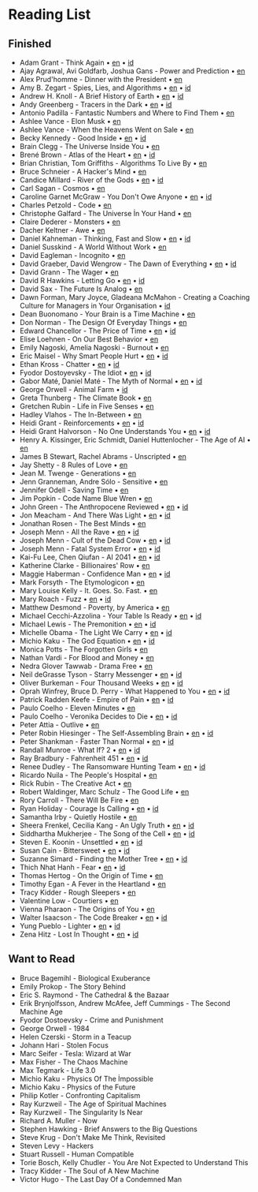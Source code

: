 # Reading List

## Finished

* Adam Grant - Think Again • [en](https://github.com/geovedi/book-notes/blob/main/2021/think-again.md) • [id](https://medium.com/lit-bits-n-pieces/6e31845a6e71)
* Ajay Agrawal, Avi Goldfarb, Joshua Gans - Power and Prediction • [en](https://github.com/geovedi/book-notes/blob/main/2022/power-and-prediction.md)
* Alex Prud'homme - Dinner with the President • [en](https://github.com/geovedi/book-notes/blob/main/2023/dinner-with-the-president.md)
* Amy B. Zegart - Spies, Lies, and Algorithms • [en](https://github.com/geovedi/book-notes/blob/main/2022/spies-lies-and-algorithms.md) • [id](https://medium.com/lit-bits-n-pieces/646931799d47)
* Andrew H. Knoll - A Brief History of Earth • [en](https://github.com/geovedi/book-notes/blob/main/2021/a-brief-history-of-earth.md) • [id](https://medium.com/lit-bits-n-pieces/84d21c842a11)
* Andy Greenberg - Tracers in the Dark • [en](https://github.com/geovedi/book-notes/blob/main/2022/tracers-in-the-dark.md) • [id](https://medium.com/lit-bits-n-pieces/d036c6769cc1)
* Antonio Padilla - Fantastic Numbers and Where to Find Them • [en](https://github.com/geovedi/book-notes/blob/main/2022/fantastic-numbers-and-where-to-find-them.md)
* Ashlee Vance - Elon Musk • [en](https://github.com/geovedi/book-notes/blob/main/2015/elon-musk.md)
* Ashlee Vance - When the Heavens Went on Sale • [en](https://github.com/geovedi/book-notes/blob/main/2023/when-the-heavens-went-on-sale.md)
* Becky Kennedy - Good Inside • [en](https://github.com/geovedi/book-notes/blob/main/2022/good-inside.md) • [id](https://medium.com/lit-bits-n-pieces/35c3a5368e1a)
* Brain Clegg - The Universe Inside You • [en](https://github.com/geovedi/book-notes/blob/main/2012/the-universe-inside-you.md)
* Brené Brown - Atlas of the Heart • [en](https://github.com/geovedi/book-notes/blob/main/2021/atlas-of-the-heart.md) • [id](https://medium.com/lit-bits-n-pieces/a776c8ce24b7)
* Brian Christian, Tom Griffiths - Algorithms To Live By • [en](https://github.com/geovedi/book-notes/blob/main/2016/algorithms-to-live-by.md)
* Bruce Schneier - A Hacker's Mind • [en](https://github.com/geovedi/book-notes/blob/main/2023/a-hacker's-mind.md)
* Candice Millard - River of the Gods • [en](https://github.com/geovedi/book-notes/blob/main/2022/river-of-the-gods.md) • [id](https://medium.com/lit-bits-n-pieces/75b46cc683c5)
* Carl Sagan - Cosmos • [en](https://github.com/geovedi/book-notes/blob/main/1985/cosmos.md)
* Caroline Garnet McGraw - You Don't Owe Anyone • [en](https://github.com/geovedi/book-notes/blob/main/2021/you-don't-owe-anyone.md) • [id](https://medium.com/lit-bits-n-pieces/cba7c1771498)
* Charles Petzold - Code • [en](https://github.com/geovedi/book-notes/blob/main/2000/code.md)
* Christophe Galfard - The Universe İn Your Hand • [en](https://github.com/geovedi/book-notes/blob/main/2015/the-universe-in-your-hand.md)
* Claire Dederer - Monsters • [en](https://github.com/geovedi/book-notes/blob/main/2023/monsters.md)
* Dacher Keltner - Awe • [en](https://github.com/geovedi/book-notes/blob/main/2023/awe.md)
* Daniel Kahneman - Thinking, Fast and Slow • [en](https://github.com/geovedi/book-notes/blob/main/2011/thinking-fast-and-slow.md) • [id](https://medium.com/lit-bits-n-pieces/c8071ef528d0)
* Daniel Susskind - A World Without Work • [en](https://github.com/geovedi/book-notes/blob/main/2020/a-world-without-work.md)
* David Eagleman - Incognito • [en](https://github.com/geovedi/book-notes/blob/main/2011/incognito.md)
* David Graeber, David Wengrow - The Dawn of Everything • [en](https://github.com/geovedi/book-notes/blob/main/2021/the-dawn-of-everything.md) • [id](https://medium.com/lit-bits-n-pieces/e8f64aebe4d0)
* David Grann - The Wager • [en](https://github.com/geovedi/book-notes/blob/main/2023/the-wager.md)
* David R Hawkins - Letting Go • [en](https://github.com/geovedi/book-notes/blob/main/2012/letting-go.md) • [id](https://medium.com/lit-bits-n-pieces/d6a8ace5b830)
* David Sax - The Future Is Analog • [en](https://github.com/geovedi/book-notes/blob/main/2022/the-future-is-analog.md)
* Dawn Forman, Mary Joyce, Gladeana McMahon - Creating a Coaching Culture for Managers in Your Organisation • [id](https://medium.com/lit-bits-n-pieces/e1a1b09eab19)
* Dean Buonomano - Your Brain is a Time Machine • [en](https://github.com/geovedi/book-notes/blob/main/2017/your-brain-is-a-time-machine.md)
* Don Norman - The Design Of Everyday Things • [en](https://github.com/geovedi/book-notes/blob/main/2013/the-design-of-everyday-things.md)
* Edward Chancellor - The Price of Time • [en](https://github.com/geovedi/book-notes/blob/main/2022/the-price-of-time.md) • [id](https://medium.com/lit-bits-n-pieces/a38b77ef7462)
* Elise Loehnen - On Our Best Behavior • [en](https://github.com/geovedi/book-notes/blob/main/2023/on-our-best-behavior.md)
* Emily Nagoski, Amelia Nagoski - Burnout • [en](https://github.com/geovedi/book-notes/blob/main/2019/burnout.md)
* Eric Maisel - Why Smart People Hurt • [en](https://github.com/geovedi/book-notes/blob/main/2013/why-smart-people-hurt.md) • [id](https://medium.com/lit-bits-n-pieces/cccdf8acc4b2)
* Ethan Kross - Chatter • [en](https://github.com/geovedi/book-notes/blob/main/2021/chatter.md) • [id](https://medium.com/lit-bits-n-pieces/a25f1499e018)
* Fyodor Dostoyevsky - The Idiot • [en](https://github.com/geovedi/book-notes/blob/main/1869/the-idiot.md) • [id](https://medium.com/lit-bits-n-pieces/d900f58fedff)
* Gabor Maté, Daniel Maté - The Myth of Normal • [en](https://github.com/geovedi/book-notes/blob/main/2022/the-myth-of-normal.md) • [id](https://medium.com/p/b4bbad1bb66a)
* George Orwell - Animal Farm • [id](https://medium.com/lit-bits-n-pieces/70bbe3cbbd05)
* Greta Thunberg - The Climate Book • [en](https://github.com/geovedi/book-notes/blob/main/2023/the-climate-book.md)
* Gretchen Rubin - Life in Five Senses • [en](https://github.com/geovedi/book-notes/blob/main/2023/life-in-five-senses.md)
* Hadley Vlahos - The In-Between • [en](https://github.com/geovedi/book-notes/blob/main/2023/the-in-between.md)
* Heidi Grant - Reinforcements • [en](https://github.com/geovedi/book-notes/blob/main/2018/reinforcements.md) • [id](https://medium.com/lit-bits-n-pieces/ec4c0fbf6f7c)
* Heidi Grant Halvorson - No One Understands You • [en](https://github.com/geovedi/book-notes/blob/main/2015/no-one-understands-you.md) • [id](https://medium.com/lit-bits-n-pieces/4d6eafddaa41)
* Henry A. Kissinger, Eric Schmidt, Daniel Huttenlocher - The Age of AI • [en](https://github.com/geovedi/book-notes/blob/main/2021/the-age-of-ai.md)
* James B Stewart, Rachel Abrams - Unscripted • [en](https://github.com/geovedi/book-notes/blob/main/2023/unscripted.md)
* Jay Shetty - 8 Rules of Love • [en](https://github.com/geovedi/book-notes/blob/main/2023/8-rules-of-love.md)
* Jean M. Twenge - Generations • [en](https://github.com/geovedi/book-notes/blob/main/2023/generations.md)
* Jenn Granneman, Andre Sólo - Sensitive • [en](https://github.com/geovedi/book-notes/blob/main/2023/sensitive.md)
* Jennifer Odell - Saving Time • [en](https://github.com/geovedi/book-notes/blob/main/2023/saving-time.md)
* Jim Popkin - Code Name Blue Wren • [en](https://github.com/geovedi/book-notes/blob/main/2023/code-name-blue-wren.md)
* John Green - The Anthropocene Reviewed • [en](https://github.com/geovedi/book-notes/blob/main/2021/the-anthropocene-reviewed.md) • [id](https://medium.com/lit-bits-n-pieces/86f1a987fc6f)
* Jon Meacham - And There Was Light • [en](https://github.com/geovedi/book-notes/blob/main/2022/and-there-was-light.md) • [id](https://medium.com/lit-bits-n-pieces/b4304021a97)
* Jonathan Rosen - The Best Minds • [en](https://github.com/geovedi/book-notes/blob/main/2023/the-best-minds.md)
* Joseph Menn - All the Rave • [en](https://github.com/geovedi/book-notes/blob/main/2003/all-the-rave.md) • [id](https://medium.com/lit-bits-n-pieces/292879128c95)
* Joseph Menn - Cult of the Dead Cow • [en](https://github.com/geovedi/book-notes/blob/main/2019/cult-of-the-dead-cow.md) • [id](https://medium.com/lit-bits-n-pieces/5fb1a9ed7b80)
* Joseph Menn - Fatal System Error • [en](https://github.com/geovedi/book-notes/blob/main/2010/fatal-system-error.md) • [id](https://medium.com/lit-bits-n-pieces/bf5cf59eb93c)
* Kai-Fu Lee, Chen Qiufan - AI 2041 • [en](https://github.com/geovedi/book-notes/blob/main/2021/ai-2041.md) • [id](https://medium.com/lit-bits-n-pieces/76486b50eaab)
* Katherine Clarke - Billionaires' Row • [en](https://github.com/geovedi/book-notes/blob/main/2023/billionaires-row.md)
* Maggie Haberman - Confidence Man • [en](https://github.com/geovedi/book-notes/blob/main/2022/confidence-man.md) • [id](https://medium.com/lit-bits-n-pieces/517e6659bf3)
* Mark Forsyth - The Etymologicon • [en](https://github.com/geovedi/book-notes/blob/main/2012/the-etymologicon.md)
* Mary Louise Kelly - It. Goes. So. Fast. • [en](https://github.com/geovedi/book-notes/blob/main/2023/it-goes-so-fast.md)
* Mary Roach - Fuzz • [en](https://github.com/geovedi/book-notes/blob/main/2021/fuzz.md) • [id](https://medium.com/lit-bits-n-pieces/bf0a59c0f17d)
* Matthew Desmond - Poverty, by America • [en](https://github.com/geovedi/book-notes/blob/main/2023/poverty-by-america.md)
* Michael Cecchi-Azzolina - Your Table Is Ready • [en](https://github.com/geovedi/book-notes/blob/main/2022/your-table-is-ready.md) • [id](https://medium.com/lit-bits-n-pieces/370698c3f7cf)
* Michael Lewis - The Premonition • [en](https://github.com/geovedi/book-notes/blob/main/2021/the-premonition.md) • [id](https://medium.com/lit-bits-n-pieces/499aa9620a86)
* Michelle Obama - The Light We Carry • [en](https://github.com/geovedi/book-notes/blob/main/2022/the-light-we-carry.md) • [id](https://medium.com/lit-bits-n-pieces/f6a514de4f44)
* Michio Kaku - The God Equation • [en](https://github.com/geovedi/book-notes/blob/main/2021/the-god-equation.md) • [id](https://medium.com/lit-bits-n-pieces/32dba352ad13)
* Monica Potts - The Forgotten Girls • [en](https://github.com/geovedi/book-notes/blob/main/2023/the-forgotten-girls.md)
* Nathan Vardi - For Blood and Money • [en](https://github.com/geovedi/book-notes/blob/main/2022/for-blood-and-money.md)
* Nedra Glover Tawwab - Drama Free • [en](https://github.com/geovedi/book-notes/blob/main/2023/drama-free.md)
* Neil deGrasse Tyson - Starry Messenger • [en](https://github.com/geovedi/book-notes/blob/main/2022/starry-messenger.md) • [id](https://medium.com/lit-bits-n-pieces/2e53c910407b)
* Oliver Burkeman - Four Thousand Weeks • [en](https://github.com/geovedi/book-notes/blob/main/2021/four-thousand-weeks.md) • [id](https://medium.com/lit-bits-n-pieces/62740c9cbe38)
* Oprah Winfrey, Bruce D. Perry - What Happened to You • [en](https://github.com/geovedi/book-notes/blob/main/2021/what-happened-to-you.md) • [id](https://medium.com/lit-bits-n-pieces/cd5a0068ef60)
* Patrick Radden Keefe - Empire of Pain • [en](https://github.com/geovedi/book-notes/blob/main/2021/empire-of-pain.md) • [id](https://medium.com/lit-bits-n-pieces/7e29484bed8)
* Paulo Coelho - Eleven Minutes • [en](https://github.com/geovedi/book-notes/blob/main/2003/eleven-minutes.md)
* Paulo Coelho - Veronika Decides to Die • [en](https://github.com/geovedi/book-notes/blob/main/1998/veronika-decides-to-die.md) • [id](https://medium.com/lit-bits-n-pieces/663d5cc83d0)
* Peter Attia - Outlive • [en](https://github.com/geovedi/book-notes/blob/main/2023/outlive.md)
* Peter Robin Hiesinger - The Self-Assembling Brain • [en](https://github.com/geovedi/book-notes/blob/main/2021/the-self-assembling-brain.md) • [id](https://medium.com/lit-bits-n-pieces/54275714f0aa)
* Peter Shankman - Faster Than Normal • [en](https://github.com/geovedi/book-notes/blob/main/2014/faster-than-normal.md) • [id](https://medium.com/lit-bits-n-pieces/70e31a6964e)
* Randall Munroe - What If? 2 • [en](https://github.com/geovedi/book-notes/blob/main/2022/what-if-2.md) • [id](https://medium.com/lit-bits-n-pieces/ea4d08753071)
* Ray Bradbury - Fahrenheit 451 • [en](https://github.com/geovedi/book-notes/blob/main/1953/fahrenheit-451.md) • [id](https://medium.com/lit-bits-n-pieces/f6f9f63428ee)
* Renee Dudley - The Ransomware Hunting Team • [en](https://github.com/geovedi/book-notes/blob/main/2022/the-ransomware-hunting-team.md) • [id](https://medium.com/lit-bits-n-pieces/426d5baf0b3f)
* Ricardo Nuila - The People's Hospital • [en](https://github.com/geovedi/book-notes/blob/main/2023/the-people's-hospital.md)
* Rick Rubin - The Creative Act • [en](https://github.com/geovedi/book-notes/blob/main/2023/the-creative-act.md)
* Robert Waldinger, Marc Schulz - The Good Life • [en](https://github.com/geovedi/book-notes/blob/main/2023/the-good-life.md)
* Rory Carroll - There Will Be Fire • [en](https://github.com/geovedi/book-notes/blob/main/2023/there-will-be-fire.md)
* Ryan Holiday - Courage Is Calling • [en](https://github.com/geovedi/book-notes/blob/main/2021/courage-is-calling.md) • [id](https://medium.com/lit-bits-n-pieces/234c9daeeaef)
* Samantha Irby - Quietly Hostile • [en](https://github.com/geovedi/book-notes/blob/main/2023/quietly-hostile.md)
* Sheera Frenkel, Cecilia Kang - An Ugly Truth • [en](https://github.com/geovedi/book-notes/blob/main/2021/an-ugly-truth.md) • [id](https://medium.com/lit-bits-n-pieces/c62a09bbf8ce)
* Siddhartha Mukherjee - The Song of the Cell • [en](https://github.com/geovedi/book-notes/blob/main/2022/the-song-of-the-cell.md) • [id](https://medium.com/lit-bits-n-pieces/7178526a56a0)
* Steven E. Koonin - Unsettled • [en](https://github.com/geovedi/book-notes/blob/main/2021/unsettled.md) • [id](https://medium.com/lit-bits-n-pieces/c6b48b5cb657)
* Susan Cain - Bittersweet • [en](https://github.com/geovedi/book-notes/blob/main/2022/bittersweet.md) • [id](https://medium.com/lit-bits-n-pieces/a3b7ad7cb733)
* Suzanne Simard - Finding the Mother Tree • [en](https://github.com/geovedi/book-notes/blob/main/2021/finding-the-mother-tree.md) • [id](https://medium.com/lit-bits-n-pieces/a3c08297d82b)
* Thich Nhat Hanh - Fear • [en](https://github.com/geovedi/book-notes/blob/main/2012/fear.md) • [id](https://medium.com/lit-bits-n-pieces/5da9c89a7bd0)
* Thomas Hertog - On the Origin of Time • [en](https://github.com/geovedi/book-notes/blob/main/2023/on-the-origin-of-time.md)
* Timothy Egan - A Fever in the Heartland • [en](https://github.com/geovedi/book-notes/blob/main/2023/a-fever-in-the-heartland.md)
* Tracy Kidder - Rough Sleepers • [en](https://github.com/geovedi/book-notes/blob/main/2023/rough-sleepers.md)
* Valentine Low - Courtiers • [en](https://github.com/geovedi/book-notes/blob/main/2023/courtiers.md)
* Vienna Pharaon - The Origins of You • [en](https://github.com/geovedi/book-notes/blob/main/2023/the-origins-of-you.md)
* Walter Isaacson - The Code Breaker • [en](https://github.com/geovedi/book-notes/blob/main/2021/the-code-breaker.md) • [id](https://medium.com/lit-bits-n-pieces/9838251e252d)
* Yung Pueblo - Lighter • [en](https://github.com/geovedi/book-notes/blob/main/2022/lighter.md) • [id](https://medium.com/lit-bits-n-pieces/95e92bc69886)
* Zena Hitz - Lost In Thought • [en](https://github.com/geovedi/book-notes/blob/main/2020/lost-in-thought.md) • [id](https://medium.com/lit-bits-n-pieces/49af5f68ed21)


## Want to Read

* Bruce Bagemihl - Biological Exuberance
* Emily Prokop - The Story Behind
* Eric S. Raymond - The Cathedral & the Bazaar
* Erik Brynjolfsson, Andrew McAfee, Jeff Cummings - The Second Machine Age
* Fyodor Dostoevsky - Crime and Punishment
* George Orwell - 1984
* Helen Czerski - Storm in a Teacup
* Johann Hari - Stolen Focus
* Marc Seifer - Tesla: Wizard at War
* Max Fisher - The Chaos Machine
* Max Tegmark - Life 3.0
* Michio Kaku - Physics Of The İmpossible
* Michio Kaku - Physics of the Future 
* Philip Kotler - Confronting Capitalism
* Ray Kurzweil - The Age of Spiritual Machines
* Ray Kurzweil - The Singularity Is Near
* Richard A. Muller - Now 
* Stephen Hawking - Brief Answers to the Big Questions
* Steve Krug - Don't Make Me Think, Revisited
* Steven Levy - Hackers
* Stuart Russell - Human Compatible
* Torie Bosch, Kelly Chudler - You Are Not Expected to Understand This
* Tracy Kidder - The Soul of A New Machine
* Victor Hugo - The Last Day Of a Condemned Man


